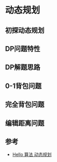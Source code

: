 # 动态规划

## 初探动态规划

## DP问题特性

## DP解题思路

## 0-1背包问题

## 完全背包问题

## 编辑距离问题

## 参考
* [Hello 算法 动态规划](https://www.hello-algo.com/chapter_dynamic_programming/)